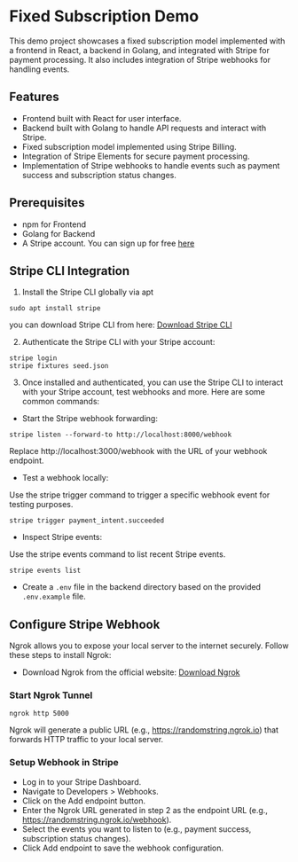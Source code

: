 # Fixed Subscription Demo

This demo project showcases a fixed subscription model implemented with a frontend in React, a backend in Golang, and integrated with Stripe for payment processing. It also includes integration of Stripe webhooks for handling events.

## Features

- Frontend built with React for user interface.
- Backend built with Golang to handle API requests and interact with Stripe.
- Fixed subscription model implemented using Stripe Billing.
- Integration of Stripe Elements for secure payment processing.
- Implementation of Stripe webhooks to handle events such as payment success and subscription status changes.

## Prerequisites

- npm for Frontend
- Golang for Backend
- A Stripe account. You can sign up for free [here](https://dashboard.stripe.com/register)

## Stripe CLI Integration

1. Install the Stripe CLI globally via apt

```
sudo apt install stripe
```
you can download Stripe CLI from here: [Download Stripe CLI](https://docs.stripe.com/stripe-cli)

2. Authenticate the Stripe CLI with your Stripe account:

```
stripe login
stripe fixtures seed.json
```

3. Once installed and authenticated, you can use the Stripe CLI to interact with your Stripe account, test webhooks and more. Here are some common commands:

- Start the Stripe webhook forwarding:
 
 ```
 stripe listen --forward-to http://localhost:8000/webhook
 ```
 Replace http://localhost:3000/webhook with the URL of your webhook endpoint.

- Test a webhook locally:

Use the stripe trigger command to trigger a specific webhook event for testing purposes.
```
stripe trigger payment_intent.succeeded
```

- Inspect Stripe events:

Use the stripe events command to list recent Stripe events.
```
stripe events list
```

- Create a `.env` file in the backend directory based on the provided `.env.example` file.

## Configure Stripe Webhook
Ngrok allows you to expose your local server to the internet securely. Follow these steps to install Ngrok:

- Download Ngrok from the official website: [Download Ngrok](https://ngrok.com/download)


### Start Ngrok Tunnel

```
ngrok http 5000
```
Ngrok will generate a public URL (e.g., https://randomstring.ngrok.io) that forwards HTTP traffic to your local server.

### Setup Webhook in Stripe

- Log in to your Stripe Dashboard.
- Navigate to Developers > Webhooks.
- Click on the Add endpoint button.
- Enter the Ngrok URL generated in step 2 as the endpoint URL (e.g., https://randomstring.ngrok.io/webhook).
- Select the events you want to listen to (e.g., payment success, subscription status changes).
- Click Add endpoint to save the webhook configuration.